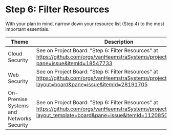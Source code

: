 # Step 6: Filter Resources

With your plan in mind, narrow down your resource list (Step 4) to the most important essentials.

| Theme | Description |
| -- | -- |
| Cloud Security | See on Project Board: "Step 6: Filter Resources" at https://github.com/orgs/vanHeemstraSystems/projects/9/views/1?pane=issue&itemId=18547733 |
| Web Security | See on Project Board: "Step 6: Filter Resources" at https://github.com/orgs/vanHeemstraSystems/projects/16/views/1?layout=board&pane=issue&itemId=28191705 |
| On-Premise Systems and Networks Security | See on Project Board: "Step 6: Filter Resources" at https://github.com/orgs/vanHeemstraSystems/projects/39/views/1?layout_template=board&pane=issue&itemId=112085023 | 
